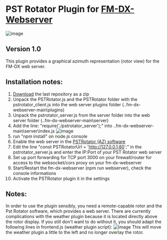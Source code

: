 # PST Rotator Plugin for [FM-DX-Webserver](https://github.com/NoobishSVK/fm-dx-webserver)

![image](https://github.com/user-attachments/assets/dffecdad-8a67-496f-a88c-f97db8ec5a89)


## Version 1.0 

This plugin provides a graphical azimuth representation (rotor view) for the FM-DX web server.

## Installation notes:

1. [Download]([https://github.com/Highpoint2000/PSTRotator/releases]) the last repository as a zip
3. Unpack the PSTRotator.js and the PSTRotator folder with the pstrotator_client.js into the web server plugins folder (..fm-dx-webserver-main\plugins)
4. Unpack the pstrotator_server.js from the server folder into the web server folder (..fm-dx-webserver-main\server)
5. Add the line: "require('./pstrotator_server');" into ..fm-dx-webserver-main\server\index.js 
   ![image](https://github.com/user-attachments/assets/d0336049-5dfa-4238-9d25-506c3188e6f1)
6. run "npm install" on node.js console
7. Enable the web server in the [PSTRotator (AZ) software](https://www.pstrotator.com/)
8. Edit the line "const PSTRotatorUrl = 'http://127.0.0.1:80';" in the pstrotator_server.js and enter the IP:Port of your PST Rotator web server
9. Set up port forwarding for TCP port 3000 on your firewall/router for access to the websocket/cors proxy on your fm-dx-webserver
10. Start/Restart the fm-dx-webserver (npm run webserver), check the console informations
11. Activate the PSTRotator plugin it in the settings 


## Notes: 

In order to use the plugin sensibly, you need a remote-capable rotor and the Pst Rotator software, which provides a web server. There are currently complications with the weather plugin because it is located directly above the rotor display. If you still don't want to do without it, you should adapt the following lines in frontend.js (weather plugin script):
![image](https://github.com/user-attachments/assets/7e27a78f-cc59-4d1e-9a0b-cc93a6a18139)
This will move the weather plugin a little to the left and no longer overlay the rotor.


